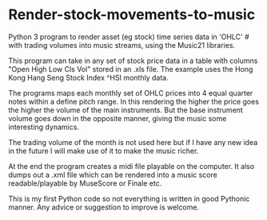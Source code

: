 # Render-stock-movements-to-music
Python 3 program to render asset (eg stock) time series data in 'OHLC' # with trading volumes into music streams, 
using the Music21 libraries.

This program can take in any set of stock price data in a table with columns "Open	High	Low	Cls	Vol" stored in an .xls file.
The example uses the Hong Kong Hang Seng Stock Index ^HSI monthly data.

The programs maps each monthly set of OHLC prices into 4 equal quarter notes within a define pitch range. 
In this rendering the higher the price goes the higher the volume of the main instruments. But the base instrument volume
goes down in the opposite manner, giving the music some interesting dynamics.

The trading volume of the month is not used here but if I have any new idea in the future I will make use of it to make the 
music richer.

At the end the program creates a midi file playable on the computer. It also dumps out a .xml file which can be rendered into 
a music score readable/playable by MuseScore or Finale etc.

This is my first Python code so not everything is written in good Pythonic manner. Any advice or suggestion to improve is welcome.
